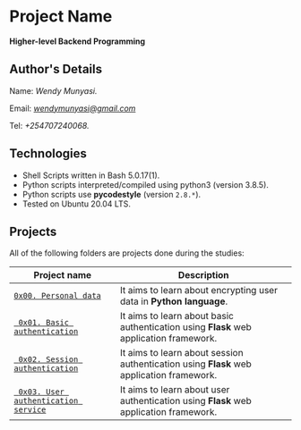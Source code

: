 # Project Name
**Higher-level Backend Programming**

## Author's Details
Name: *Wendy Munyasi.*

Email: *wendymunyasi@gmail.com*

Tel: *+254707240068.*

## Technologies
* Shell Scripts written in Bash 5.0.17(1).
* Python scripts interpreted/compiled using python3 (version 3.8.5).
* Python scripts use **pycodestyle** (version `2.8.*`).
* Tested on Ubuntu 20.04 LTS.

## Projects
All of the following folders are projects done during the studies:

| Project name | Description |
| ------------ | ----------- |
| [`0x00. Personal data`](https://github.com/wendymunyasi/alx-backend-user-data/tree/master/0x00-personal_data) | It aims to learn about encrypting user data in **Python language**.|
| [` 0x01. Basic authentication`](https://github.com/wendymunyasi/alx-backend-user-data/tree/master/0x01-Basic_authentication) | It aims to learn about basic authentication using **Flask** web application framework.|
| [` 0x02. Session authentication`](https://github.com/wendymunyasi/alx-backend-user-data/tree/master/0x02-Session_authentication) | It aims to learn about session authentication using **Flask** web application framework.|
| [` 0x03. User authentication service`](https://github.com/wendymunyasi/alx-backend-user-data/tree/master/0x03-user_authentication_service) | It aims to learn about user authentication using **Flask** web application framework.|